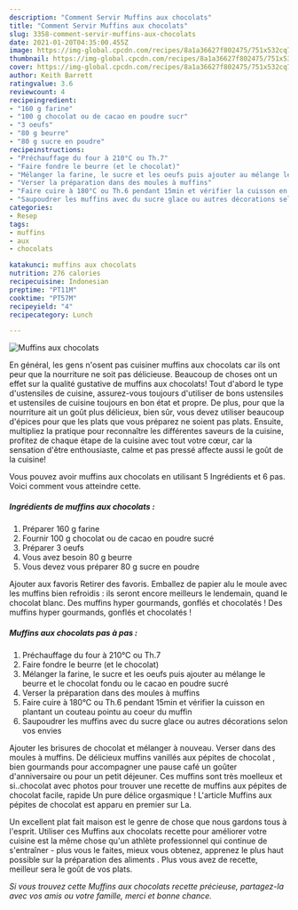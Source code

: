 ```yaml
---
description: "Comment Servir Muffins aux chocolats"
title: "Comment Servir Muffins aux chocolats"
slug: 3358-comment-servir-muffins-aux-chocolats
date: 2021-01-20T04:35:00.455Z
image: https://img-global.cpcdn.com/recipes/8a1a36627f802475/751x532cq70/muffins-aux-chocolats-photo-principale-de-la-recette.jpg
thumbnail: https://img-global.cpcdn.com/recipes/8a1a36627f802475/751x532cq70/muffins-aux-chocolats-photo-principale-de-la-recette.jpg
cover: https://img-global.cpcdn.com/recipes/8a1a36627f802475/751x532cq70/muffins-aux-chocolats-photo-principale-de-la-recette.jpg
author: Keith Barrett
ratingvalue: 3.6
reviewcount: 4
recipeingredient:
- "160 g farine"
- "100 g chocolat ou de cacao en poudre sucr"
- "3 oeufs"
- "80 g beurre"
- "80 g sucre en poudre"
recipeinstructions:
- "Préchauffage du four à 210°C ou Th.7"
- "Faire fondre le beurre (et le chocolat)"
- "Mélanger la farine, le sucre et les oeufs puis ajouter au mélange le beurre et le chocolat fondu ou le cacao en poudre sucré"
- "Verser la préparation dans des moules à muffins"
- "Faire cuire à 180°C ou Th.6 pendant 15min et vérifier la cuisson en plantant un couteau pointu au coeur du muffin"
- "Saupoudrer les muffins avec du sucre glace ou autres décorations selon vos envies"
categories:
- Resep
tags:
- muffins
- aux
- chocolats

katakunci: muffins aux chocolats 
nutrition: 276 calories
recipecuisine: Indonesian
preptime: "PT11M"
cooktime: "PT57M"
recipeyield: "4"
recipecategory: Lunch

---
```



![Muffins aux chocolats](https://img-global.cpcdn.com/recipes/8a1a36627f802475/751x532cq70/muffins-aux-chocolats-photo-principale-de-la-recette.jpg)

En général, les gens n'osent pas cuisiner muffins aux chocolats car ils ont peur que la nourriture ne soit pas délicieuse. Beaucoup de choses ont un effet sur la qualité gustative de muffins aux chocolats! Tout d'abord le type d'ustensiles de cuisine, assurez-vous toujours d'utiliser de bons ustensiles et ustensiles de cuisine toujours en bon état et propre. De plus, pour que la nourriture ait un goût plus délicieux, bien sûr, vous devez utiliser beaucoup d'épices pour que les plats que vous préparez ne soient pas plats. Ensuite, multipliez la pratique pour reconnaître les différentes saveurs de la cuisine, profitez de chaque étape de la cuisine avec tout votre cœur, car la sensation d'être enthousiaste, calme et pas pressé affecte aussi le goût de la cuisine!

<!--inarticleads1-->

Vous pouvez avoir muffins aux chocolats en utilisant 5 Ingrédients et 6 pas. Voici comment vous atteindre cette.

##### Ingrédients de muffins aux chocolats :

1. Préparer 160 g farine
1. Fournir 100 g chocolat ou de cacao en poudre sucré
1. Préparer 3 oeufs
1. Vous avez besoin 80 g beurre
1. Vous devez vous préparer 80 g sucre en poudre


Ajouter aux favoris Retirer des favoris. Emballez de papier alu le moule avec les muffins bien refroidis : ils seront encore meilleurs le lendemain, quand le chocolat blanc. Des muffins hyper gourmands, gonflés et chocolatés ! Des muffins hyper gourmands, gonflés et chocolatés ! 

<!--inarticleads2-->

##### Muffins aux chocolats pas à pas :

1. Préchauffage du four à 210°C ou Th.7
1. Faire fondre le beurre (et le chocolat)
1. Mélanger la farine, le sucre et les oeufs puis ajouter au mélange le beurre et le chocolat fondu ou le cacao en poudre sucré
1. Verser la préparation dans des moules à muffins
1. Faire cuire à 180°C ou Th.6 pendant 15min et vérifier la cuisson en plantant un couteau pointu au coeur du muffin
1. Saupoudrer les muffins avec du sucre glace ou autres décorations selon vos envies


Ajouter les brisures de chocolat et mélanger à nouveau. Verser dans des moules à muffins. De délicieux muffins vanillés aux pépites de chocolat , bien gourmands pour accompagner une pause café un goûter d&#39;anniversaire ou pour un petit déjeuner. Ces muffins sont très moelleux et si..chocolat avec photos pour trouver une recette de muffins aux pépites de chocolat facile, rapide Un pure délice orgasmique ! L&#39;article Muffins aux pépites de chocolat est apparu en premier sur La. 

<!--inarticleads1-->

<p>
Un excellent plat fait maison est le genre de chose que nous gardons tous à l'esprit. Utiliser ces Muffins aux chocolats recette pour améliorer votre cuisine est la même chose qu'un athlète professionnel qui continue de s'entraîner - plus vous le faites, mieux vous obtenez, apprenez le plus haut possible sur la préparation des aliments . Plus vous avez de recette, meilleur sera le goût de vos plats.
</p>

<p>
<i>Si vous trouvez cette Muffins aux chocolats recette précieuse, partagez-la avec vos amis ou votre famille, merci et bonne chance.</i>
</p>
